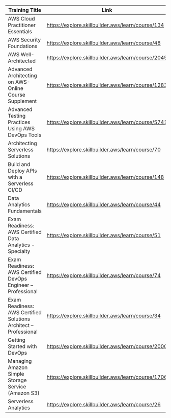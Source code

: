 
| Training Title | Link |
|----|----|
|AWS Cloud Practitioner Essentials |https://explore.skillbuilder.aws/learn/course/134|
|AWS Security Foundations |https://explore.skillbuilder.aws/learn/course/48|
|AWS Well-Architected|https://explore.skillbuilder.aws/learn/course/2045|
|Advanced Architecting on AWS- Online Course Supplement|https://explore.skillbuilder.aws/learn/course/1283|
|Advanced Testing Practices Using AWS DevOps Tools|https://explore.skillbuilder.aws/learn/course/5741|
|Architecting Serverless Solutions|https://explore.skillbuilder.aws/learn/course/70|
|Build and Deploy APIs with a Serverless CI/CD|https://explore.skillbuilder.aws/learn/course/148|
|Data Analytics Fundamentals|https://explore.skillbuilder.aws/learn/course/44|
|Exam Readiness: AWS Certified Data Analytics - Specialty|https://explore.skillbuilder.aws/learn/course/51|
|Exam Readiness: AWS Certified DevOps Engineer – Professional|https://explore.skillbuilder.aws/learn/course/74|
|Exam Readiness: AWS Certified Solutions Architect – Professional|https://explore.skillbuilder.aws/learn/course/34|
|Getting Started with DevOps |https://explore.skillbuilder.aws/learn/course/2000|
|Managing Amazon Simple Storage Service (Amazon S3)|https://explore.skillbuilder.aws/learn/course/1706|
|Serverless Analytics|https://explore.skillbuilder.aws/learn/course/26|